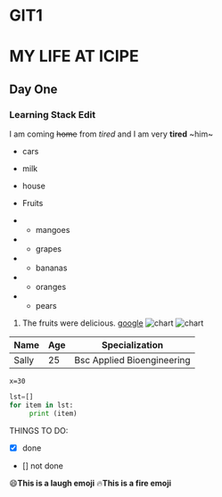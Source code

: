# GIT1
# MY LIFE AT ICIPE
## Day One
### Learning Stack Edit

I am coming ~~home~~ from *tired* and I am very **tired** ~him~
- cars
- milk
- house

- Fruits
- - mangoes
- - grapes
- - bananas
- - oranges
- - pears
1. The fruits were delicious.
[google](https://www.ibm.com/think/topics/machine-learning)
![chart](https://media.geeksforgeeks.org/wp-content/uploads/20250521155019101269/Supervised-learning.png)
![chart](https://media.geeksforgeeks.org/wp-content/uploads/20250521155019101269/Supervised-learning.png)

| Name | Age | Specialization |
| ------- | ---- | ---------- |
| Sally | 25 | Bsc Applied Bioengineering

`x=30`

```python
lst=[]
for item in lst:
     print (item)
```
THINGS TO DO:
- [x] done 
- [] not done

:smile:**This is a laugh emoji**
:fire:**This is a fire emoji**
